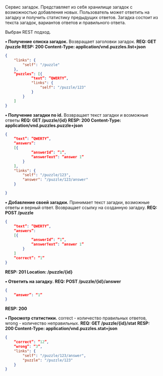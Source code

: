 Сервис загадок. Представляет из себя хранилище загадок с возможностью добавления новых. Пользователь может ответить на загадку и получить статистику предыдущих ответов.
Загадка состоит из текста загадок, вариантов ответов и правильного ответа.

Выбран REST подход.

**•	Получение списка загадок.** Возвращает заголовки загадок.
**REQ:  GET /puzzle
RESP:  200 Content-Type: application/vnd.puzzles.list+json**
```json
{
	"links": {
		"self": "/puzzle"
	},
	“puzzles”: [{
			“text”: ”QWERTY”,
			"links": {
				"self": "/puzzle/123"
			}
		}
	]
}
```

**•	Получение загадки по id.** Возвращает текст загадки и возможные ответы
**REQ:  GET /puzzle/{id}
RESP:  200 Content-Type: application/vnd.puzzles.puzzle+json**
```json
{
	“text”: ”QWERTY”,
	“answers”:
	[{
			“answerId”: ”1”,
			“answerText”: ”answer 1”
		}
	],
	"links": {
		"self": "/puzzle/123",
		"answer": "/puzzle/123/answer"
	}

}
```

**•	Добавление своей загадки.** Принимает текст загадки, возможные ответы и верный ответ. Возвращает ссылку на созданную загадку.
**REQ: POST /puzzle**
```json
{
	“text”: ”QWERTY”,
	“answers”:
	[{
			“answerId”: ”1”,
			“answerText”: ”answer 1”
		}
	]
	“correct”: ”1”
}
```
**RESP:  201 Location: /puzzle/{id}**

**•	Ответить на загадку.**
**REQ: POST /puzzle/{id}/answer**
```json
{
	“answer”: “1”
}
```
**RESP: 200**

**•	Просмотр статистики.** correct - количество правильных ответов, wrong - количество неправильных.
**REQ: GET /puzzle/{id}/stat**
**RESP: 200 Content-Type: application/vnd.puzzles.stat+json**
```json
{
	“correct”: ”12”,
	“wrong”: ”3”,
	"links": {
		"self": "/puzzle/123/answer",
		"puzzle": "/puzzle/123"
	}
}
```

